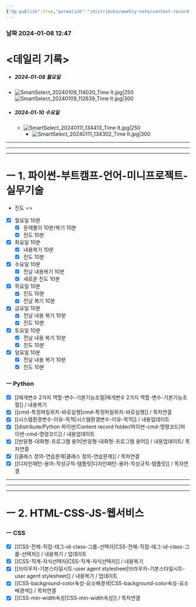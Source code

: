 ```yaml
---
{"dg-publish":true,"permalink":"/distribute/weekly-note/content-record-folder/2024-01-07-w2/","tags":["데일리-주간-기록"],"noteIcon":""}
---
```


### 날짜 2024-01-08 12:47

# <데일리 기록> 

- ##### 2024-01-08 월요일
- ![SmartSelect_20240109_114020_Time It.jpg|250](/img/user/%EC%B2%A8%EB%B6%80%ED%8C%8C%EC%9D%BC/SmartSelect_20240109_114020_Time%20It.jpg)
		![SmartSelect_20240109_112639_Time It.jpg|300](/img/user/%EC%B2%A8%EB%B6%80%ED%8C%8C%EC%9D%BC/SmartSelect_20240109_112639_Time%20It.jpg)


- ##### 2024-01-10 수요일
	- ![SmartSelect_20240111_134413_Time It.jpg|250](/img/user/%EC%B2%A8%EB%B6%80%ED%8C%8C%EC%9D%BC/SmartSelect_20240111_134413_Time%20It.jpg)
		- ![SmartSelect_20240111_134302_Time It.jpg|300](/img/user/%EC%B2%A8%EB%B6%80%ED%8C%8C%EC%9D%BC/SmartSelect_20240111_134302_Time%20It.jpg)



----
-----
---
# ㅡ 1. 파이썬-부트캠프-언어-미니프로젝트-실무기술


- 진도 =>
- [x] 월요일 10분
	- [x] 문제풀이 10분/복기 10분
	- [x] 진도 10분
- [x] 화요일 10분
	- [x] 내용복기 10분
	- [x] 진도 10분
- [x] 수요일 10분
	- [x] 전날 내용복기 10분
	- [x] 새로운 진도 10분 
- [x] 목요일 10분
	- [x] 진도 10분
	- [x] 전날 복기 10분
- [x] 금요일 10분
	- [x] 전날 내용 복기 10분
	- [x] 진도 10분
- [x] 토요일 10분
	- [x] 전날 내용 복기 10분
	- [x] 진도 10분
- [x] 일요일 10분 
	- [x] 전날 내용 복기 10분
	- [x] 진도 10분

### ㅡ Python
- [x] [[매개변수 2가지 역할-변수-기본기능조절\|매개변수 2가지 역할-변수-기본기능조절]] / 내용복기
- [x] [[cmd-특정파일위치-바로실행\|cmd-특정파일위치-바로실행]] / 목차연결
- [x] [[시스템환경변수-이유-목적\|시스템환경변수-이유-목적]] / 내용업데이트
- [x] [[distribute/Python 파이썬/Content record folder/파이썬-cmd-명령코드\|파이썬-cmd-명령코드]] / 내용업데이트
- [x] [[반응형-대화형-프로그램 용어\|반응형-대화형-프로그램 용어]] / 내용업데이트/ 목차연결
- [x] [[클래스 정의-연습문제\|클래스 정의-연습문제]] / 목차연결
- [x] [[디자인패턴-용어-작성규칙-템플릿\|디자인패턴-용어-작성규칙-템플릿]] / 목차연결

------
---
---
# ㅡ 2. HTML-CSS-JS-웹서비스

### ㅡ CSS
- [x] [[CSS-전체-직접-태그-id-class-그룹-선택자\|CSS-전체-직접-태그-id-class-그룹-선택자]] / 내용복기 / 업데이트
- [x] [[CSS-직계-자식선택자\|CSS-직계-자식선택자]] / 내용복기
- [x] [[브라우저-기본스타일시트-user agent stylesheet\|브라우저-기본스타일시트-user agent stylesheet]] / 내용복기 / 업데이트
- [x] [[CSS-background-color속성-요소배경색\|CSS-background-color속성-요소배경색]] / 목차연결
- [x] [[CSS-min-width속성\|CSS-min-width속성]] / 목차연결